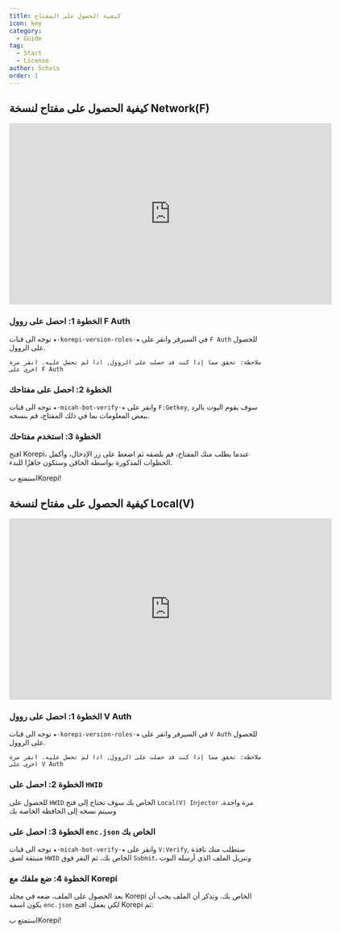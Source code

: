 ```yaml
---
title: كيفية الحصول على المفتاح
icon: key
category:
  - Guide
tag:
  - Start
  - License
author: Schvis
order: 1
---
```


## كيفية الحصول على مفتاح لنسخة Network(F)

<div class="iframe-container"><iframe width="640" height="360" src="https://www.youtube.com/embed/-9bXOMH0-WM" title="Korepi - How to get V key" frameborder="0" allow="accelerometer; autoplay; clipboard-write; encrypted-media; gyroscope; picture-in-picture; web-share" allowfullscreen></iframe></div>

### الخطوة 1: احصل على روول F Auth

توجه الى قنات `★⋅korepi-version-roles⋅★` في السيرفر وانقر على `F Auth` للحصول على الروول.

`ملاحظة: تحقق مما إذا كنت قد حصلت على الروول, ادا لم تحصل عليه. انقر مرة اخرى على F Auth`

### الخطوة 2: احصل على مفتاحك

توجه الى قنات `⁠★⋅micah-bot-verify⋅★` وانقر على `F:Getkey`, سوف يقوم البوت بالرد ببعض المعلومات بما في ذلك المفتاح، قم بنسخه.

### الخطوة 3: استخدم مفتاحك

افتح Korepi، عندما يطلب منك المفتاح، قم بلصقه ثم اضغط على زر الإدخال، وأكمل الخطوات المذكورة بواسطة الحاقن وستكون جاهزًا للبدء.

استمتع بKorepi!

## كيفية الحصول على مفتاح لنسخة Local(V)

<div class="iframe-container"><iframe width="640" height="360" src="https://www.youtube.com/embed/OTCSboZdexc" title="Korepi - How to get V key" frameborder="0" allow="accelerometer; autoplay; clipboard-write; encrypted-media; gyroscope; picture-in-picture; web-share" allowfullscreen></iframe></div>

### الخطوة 1: احصل على روول V Auth

توجه الى قنات `★⋅korepi-version-roles⋅★` في السيرفر وانقر على `V Auth` للحصول على الروول.

`ملاحظة: تحقق مما إذا كنت قد حصلت على الروول, ادا لم تحصل عليه. انقر مرة اخرى على V Auth`

### الخطوة 2: احصل على `HWID`

للحصول على `HWID` الخاص بك سوف تحتاج إلى فتح `Local(V) Injector` مرة واحدة، وسيتم نسخه إلى الحافظة الخاصة بك

### الخطوة 3: احصل على `enc.json` الخاص بك

توجه الى قنات `⁠★⋅micah-bot-verify⋅★` وانقر على `V:Verify`, ستطلب منك نافذة منبثقة لصق `HWID` الخاص بك، ثم النقر فوق `Submit`، وتنزيل الملف الذي أرسله البوت

### الخطوة 4: ضع ملفك مع Korepi

بعد الحصول على الملف، ضعه في مجلد Korepi الخاص بك، وتذكر أن الملف يجب أن يكون اسمه `enc.json` لكي يعمل، افتح Korepi ثم:

استمتع بKorepi!
